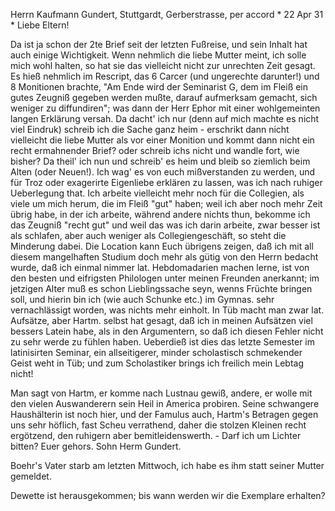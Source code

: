 Herrn Kaufmann Gundert, Stuttgardt, Gerberstrasse, per accord 
 <Freitag>* 22 Apr 31 <Maulbronn>*
Liebe Eltern!

Da ist ja schon der 2te Brief seit der letzten Fußreise, und sein Inhalt hat auch einige Wichtigkeit. Wenn nehmlich die liebe Mutter meint, ich solle mich wohl halten, so hat sie das vielleicht nicht zur unrechten Zeit gesagt. Es hieß nehmlich im Rescript, das 6 Carcer (und ungerechte darunter!) und 8 Monitionen brachte, "Am Ende wird der Seminarist G, dem im Fleiß ein gutes Zeugniß gegeben werden mußte, darauf aufmerksam gemacht, sich weniger zu diffundiren"; was dann der Herr Ephor mit einer wohlgemeinten langen Erklärung versah. Da dacht' ich nur (denn auf mich machte es nicht viel Eindruk) schreib ich die Sache ganz heim - erschrikt dann nicht vielleicht die liebe Mutter als vor einer Monition und kommt dann nicht ein recht ermahnender Brief? oder schreib ichs nicht und wandle fort, wie bisher? Da theil' ich nun und schreib' es heim und bleib so ziemlich beim Alten (oder Neuen!). Ich wag' es von euch mißverstanden zu werden, und für Troz oder exagerirte Eigenliebe erklären zu lassen, was ich nach ruhiger Ueberlegung that. Ich arbeite vielleicht mehr noch für die Collegien, als viele um mich herum, die im Fleiß "gut" haben; weil ich aber noch mehr Zeit übrig habe, in der ich arbeite, während andere nichts thun, bekomme ich das Zeugniß "recht gut" und weil das was ich darin arbeite, zwar besser ist als schlafen, aber auch weniger als Collegiengeschäft, so steht die Minderung dabei. Die Location kann Euch übrigens zeigen, daß ich mit all diesem mangelhaften Studium doch mehr als gütig von den Herrn bedacht wurde, daß ich einmal nimmer lat. Hebdomadarien machen lerne, ist von den besten und eifrigsten Philologen unter meinen Freunden anerkannt; im jetzigen Alter muß es schon Lieblingssache seyn, wenns Früchte bringen soll, und hierin bin ich (wie auch Schunke etc.) im Gymnas. sehr vernachlässigt worden, was nichts mehr einholt. In Tüb macht man zwar lat. Aufsätze, aber Hartm. selbst hat gesagt, daß ich in meinen Aufsätzen viel bessers Latein habe, als in den Argumentern, so daß ich diesen Fehler nicht zu sehr werde zu fühlen haben. Ueberdieß ist dies das letzte Semester im latinisirten Seminar, ein allseitigerer, minder scholastisch schmekender Geist weht in Tüb; und zum Scholastiker brings ich freilich mein Lebtag nicht!

Man sagt von Hartm, er komme nach Lustnau gewiß, andere, er wolle mit den vielen Auswanderern sein Heil in America probiren. Seine schwangere Haushälterin ist noch hier, und der Famulus auch, Hartm's Betragen gegen uns sehr höflich, fast Scheu verrathend, daher die stolzen Kleinen recht ergötzend, den ruhigern aber bemitleidenswerth. - Darf ich um Lichter bitten? 
 Euer gehors. Sohn Herm Gundert.

Boehr's Vater starb am letzten Mittwoch, ich habe es ihm statt seiner Mutter gemeldet.

Dewette ist herausgekommen; bis wann werden wir die Exemplare erhalten? 